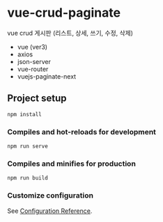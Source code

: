 # vue-crud-paginate
vue crud 게시판 (리스트, 상세, 쓰기, 수정, 삭제)
- vue (ver3)
- axios
- json-server
- vue-router
- vuejs-paginate-next

## Project setup
```
npm install
```

### Compiles and hot-reloads for development
```
npm run serve
```

### Compiles and minifies for production
```
npm run build
```

### Customize configuration
See [Configuration Reference](https://cli.vuejs.org/config/).

